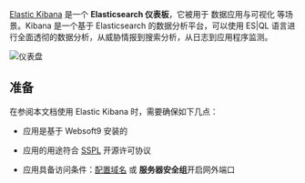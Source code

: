 [Elastic Kibana](https://www.elastic.co/kibana) 是一个 **Elasticsearch 仪表板**，它被用于 数据应用与可视化  等场景。Kibana 是一个基于 Elasticsearch 的数据分析平台，可以使用 ES|QL 语言进行全面透彻的数据分析，从威胁情报到搜索分析，从日志到应用程序监测。


![仪表盘](https://libs.websoft9.com/Websoft9/DocsPicture/zh/kibana/kibana-gui-websoft9.png)


## 准备

在参阅本文档使用 Elastic Kibana 时，需要确保如下几点：

- 应用是基于 Websoft9 安装的

- 应用的用途符合 [SSPL](https://www.mongodb.com/licensing/server-side-public-license) 开源许可协议

- 应用具备访问条件：[配置域名](./guide/appsetdomain) 或 **服务器安全组**开启网外端口